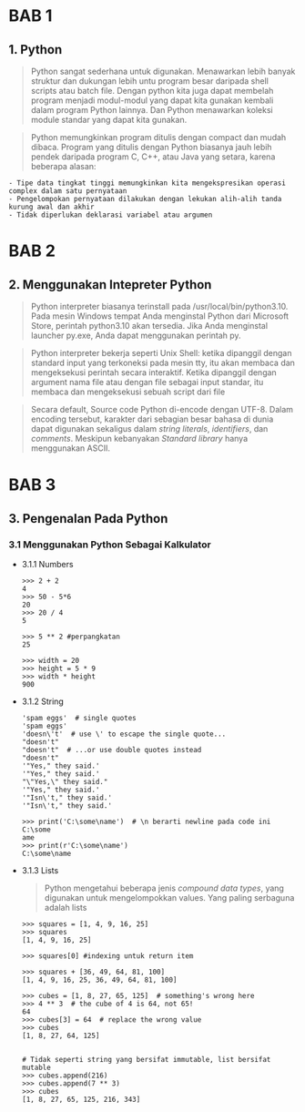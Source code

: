 # BAB 1

## 1. Python

> Python sangat sederhana untuk digunakan. Menawarkan lebih banyak struktur dan dukungan lebih untu program besar daripada shell scripts atau batch file. Dengan python kita juga dapat membelah program menjadi modul-modul yang dapat kita gunakan kembali dalam program Python lainnya. Dan Python menawarkan koleksi module standar yang dapat kita gunakan.

> Python memungkinkan program ditulis dengan compact dan mudah dibaca. Program yang ditulis dengan Python biasanya jauh lebih pendek daripada program C, C++, atau Java yang setara, karena beberapa alasan:

    - Tipe data tingkat tinggi memungkinkan kita mengekspresikan operasi complex dalam satu pernyataan
    - Pengelompokan pernyataan dilakukan dengan lekukan alih-alih tanda kurung awal dan akhir
    - Tidak diperlukan deklarasi variabel atau argumen

# BAB 2

## 2. Menggunakan Intepreter Python

> Python interpreter biasanya terinstall pada /usr/local/bin/python3.10. Pada mesin Windows tempat Anda menginstal Python dari Microsoft Store, perintah python3.10 akan tersedia. Jika Anda menginstal launcher py.exe, Anda dapat menggunakan perintah py.

> Python interpreter bekerja seperti Unix Shell: ketika dipanggil dengan standard input yang terkoneksi pada mesin tty, itu akan membaca dan mengeksekusi perintah secara interaktif. Ketika dipanggil dengan argument nama file atau dengan file sebagai input standar, itu membaca dan mengeksekusi sebuah script dari file

> Secara default, Source code Python di-encode dengan UTF-8. Dalam encoding tersebut, karakter dari sebagian besar bahasa di dunia dapat digunakan sekaligus dalam <i>string literals</i>, <i>identifiers</i>, dan <i>comments</i>. Meskipun kebanyakan <i>Standard library</i> hanya menggunakan ASCII.

# BAB 3

## 3. Pengenalan Pada Python

### 3.1 Menggunakan Python Sebagai Kalkulator

- 3.1.1 Numbers

  ```
  >>> 2 + 2
  4
  >>> 50 - 5*6
  20
  >>> 20 / 4
  5

  >>> 5 ** 2 #perpangkatan
  25

  >>> width = 20
  >>> height = 5 * 9
  >>> width * height
  900
  ```

- 3.1.2 String

  ```
  'spam eggs'  # single quotes
  'spam eggs'
  'doesn\'t'  # use \' to escape the single quote...
  "doesn't"
  "doesn't"  # ...or use double quotes instead
  "doesn't"
  '"Yes," they said.'
  '"Yes," they said.'
  "\"Yes,\" they said."
  '"Yes," they said.'
  '"Isn\'t," they said.'
  '"Isn\'t," they said.'

  ```

  ```
  >>> print('C:\some\name')  # \n berarti newline pada code ini
  C:\some
  ame
  >>> print(r'C:\some\name')
  C:\some\name
  ```

- 3.1.3 Lists

  > Python mengetahui beberapa jenis <i>compound data types</i>, yang digunakan untuk mengelompokkan values. Yang paling serbaguna adalah lists

  ```
  >>> squares = [1, 4, 9, 16, 25]
  >>> squares
  [1, 4, 9, 16, 25]

  >>> squares[0] #indexing untuk return item

  >>> squares + [36, 49, 64, 81, 100]
  [1, 4, 9, 16, 25, 36, 49, 64, 81, 100]
  ```

  ```
  >>> cubes = [1, 8, 27, 65, 125]  # something's wrong here
  >>> 4 ** 3  # the cube of 4 is 64, not 65!
  64
  >>> cubes[3] = 64  # replace the wrong value
  >>> cubes
  [1, 8, 27, 64, 125]


  # Tidak seperti string yang bersifat immutable, list bersifat mutable
  >>> cubes.append(216)
  >>> cubes.append(7 ** 3)
  >>> cubes
  [1, 8, 27, 65, 125, 216, 343]
  ```
